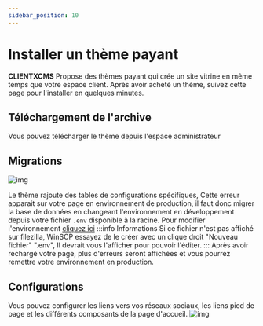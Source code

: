 ```yaml
---
sidebar_position: 10
---
```


# Installer un thème payant

**CLIENTXCMS** Propose des thèmes payant qui crée un site vitrine en même temps que votre espace client. Après avoir acheté un thème, suivez cette page pour l'installer en quelques minutes.

## Téléchargement de l'archive

Vous pouvez télécharger le thème depuis l'espace administrateur


## Migrations
![img](https://media.discordapp.net/attachments/972877473643634688/1040715327782264983/unknown.png)

Le thème rajoute des tables de configurations spécifiques, Cette erreur apparait sur votre page en environnement de production, il faut donc migrer la base de données en changeant l'environnement en développement depuis votre fichier `.env` disponible à la racine.
Pour modifier l'environnement [cliquez ici](../developpers/environnement)
:::info Informations
Si ce fichier n'est pas affiché sur filezilla, WinSCP essayez de le créer avec un clique droit "Nouveau fichier" ".env", Il devrait vous l'afficher pour pouvoir l'éditer.
:::
Après avoir rechargé votre page, plus d'erreurs seront affichées et vous pourrez remettre votre environnement en production.

## Configurations
Vous pouvez configurer les liens vers vos réseaux sociaux, les liens pied de page et les différents composants de la page d'accueil.
![img](https://media.discordapp.net/attachments/882576437075394650/983110492082024498/unknown.png)

